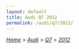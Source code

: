 ```yaml
---
layout: default
title: Audi Q7 2012
permalink: /audi/q7/2012/
---
```

[*Home*](/) > [*Audi*](/audi/) > [*Q7*](/audi/q7/) > [*2012*](/audi/q7/2012/)

